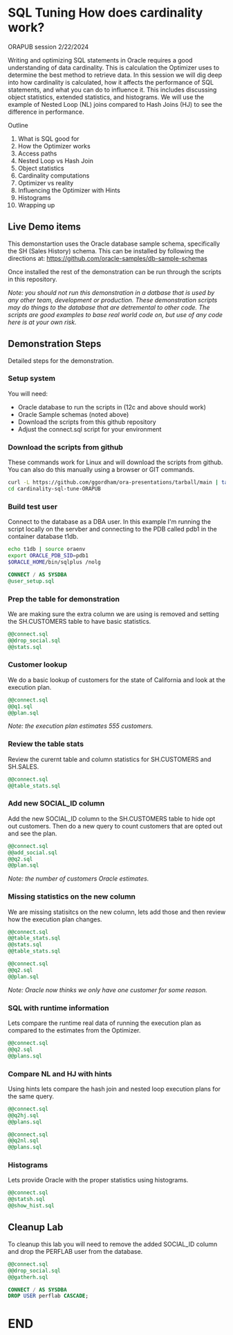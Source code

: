 # SQL Tuning How does cardinality work?

ORAPUB session 2/22/2024

Writing and optimizing SQL statements in Oracle requires a good understanding of data cardinality.  This is calculation the Optimizer uses to determine the best method to retrieve data.  In this session we will dig deep into how cardinality is calculated, how it affects the performance of SQL statements, and what you can do to influence it.  This includes discussing object statistics, extended statistics, and histograms.  We will use the example of Nested Loop (NL) joins compared to Hash Joins (HJ) to see the difference in performance.

Outline
1. What is SQL good for
2. How the Optimizer works
3. Access paths
4. Nested Loop vs Hash Join
5. Object statistics
6. Cardinality computations
7. Optimizer vs reality
8. Influencing the Optimizer with Hints
9. Histograms
10. Wrapping up


## Live Demo items

This demonstartion uses the Oracle database sample schema, specifically the SH (Sales History) schema.  This can be installed by following the directions at:
https://github.com/oracle-samples/db-sample-schemas

Once installed the rest of the demonstration can be run through the scripts in this repository.

*Note: you should not run this demonstration in a datbase that is used by any other team, development or production.  These demonstration scripts may do things to the database that are detremental to other code.  The scripts are good examples to base real world code on, but use of any code here is at your own risk.*

## Demonstration Steps

Detailed steps for the demonstration.

### Setup system

You will need:
- Oracle database to run the scripts in (12c and above should work)
- Oracle Sample schemas (noted above)
- Download the scripts from this github repository
- Adjust the connect.sql script for your environment

### Download the scripts from github

These commands work for Linux and will download the scripts from github.  You can also do this manually using a browser or GIT commands.

```bash
curl -L https://github.com/ggordham/ora-presentations/tarball/main | tar xz --strip=1 "ggordham-ora-presentations-???????/cardinality-sql-tune-ORAPUB"
cd cardinality-sql-tune-ORAPUB

```

### Build test user

Connect to the database as a DBA user.  In this example I'm running the script locally on the servber and connecting to the PDB called pdb1 in the container database t1db.

```bash
echo t1db | source oraenv
export ORACLE_PDB_SID=pdb1
$ORACLE_HOME/bin/sqlplus /nolg

```

```SQL
CONNECT / AS SYSDBA
@user_setup.sql

```


### Prep the table for demonstration

We are making sure the extra column we are using is removed and setting the SH.CUSTOMERS table to have basic statistics.

```SQL
@@connect.sql
@@drop_social.sql
@@stats.sql

```

### Customer lookup

We do a basic lookup of customers for the state of California and look at the execution plan.

```SQL
@@connect.sql
@@q1.sql
@@plan.sql

```

*Note: the execution plan estimates 555 customers.*

### Review the table stats

Review the curernt table and column statistics for SH.CUSTOMERS and SH.SALES.

```SQL
@@connect.sql
@@table_stats.sql

```

### Add new SOCIAL_ID column

Add the new SOCIAL_ID column to the SH.CUSTOMERS table to hide opt out customers.  Then do a new query to count customers that are opted out and see the plan.

```SQL
@@connect.sql
@@add_social.sql
@@q2.sql
@@plan.sql

```

*Note: the number of customers Oracle estimates.*

### Missing statistics on the new column

We are missing statisitcs on the new column, lets add those and then review how the execution plan changes.

```SQL
@@connect.sql
@@table_stats.sql
@@stats.sql
@@table_stats.sql

```

```SQL
@@connect.sql
@@q2.sql
@@plan.sql

```

*Note: Oracle now thinks we only have one customer for some reason.*

### SQL with runtime information

Lets compare the runtime real data of running the execution plan as compared to the estimates from the Optimizer.

```SQL
@@connect.sql
@@q2.sql
@@plans.sql

```

### Compare NL and HJ with hints

Using hints lets compare the hash join and nested loop execution plans for the same query.

```SQL
@@connect.sql
@@q2hj.sql
@@plans.sql

```

```SQL
@@connect.sql
@@q2nl.sql
@@plans.sql

```

### Histograms

Lets provide Oracle with the proper statistics using histograms.

```SQL
@@connect.sql
@@statsh.sql
@@show_hist.sql

```

## Cleanup Lab

To cleanup this lab you will need to remove the added SOCIAL_ID column and drop the PERFLAB user from the database.

```SQL
@@connect.sql
@@drop_social.sql
@@gatherh.sql

```

```SQL
CONNECT / AS SYSDBA
DROP USER perflab CASCADE;

```

# END

